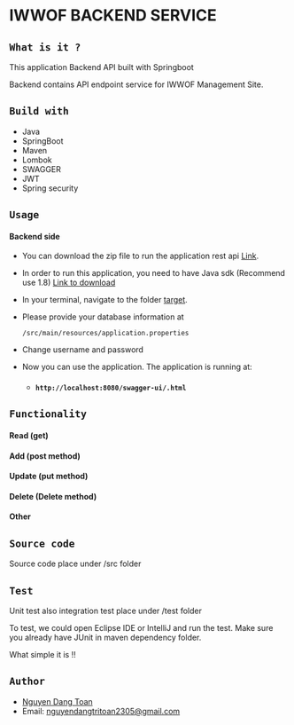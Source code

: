# **IWWOF BACKEND SERVICE**

## `What is it ?`

   This application Backend API built with Springboot 
   
   Backend contains API endpoint service for IWWOF Management Site.
   
## `Build with`

* Java
* SpringBoot
* Maven
* Lombok
* SWAGGER
* JWT
* Spring security

## `Usage`
#### Backend side
*   You can download the zip file to run the application rest api [Link](https://drive.google.com/drive/folders/1yon4KaTzI1KiMijN6gSLIs9EVayaxjfU?usp=sharing).
*   In order to run this application, you need to have Java sdk (Recommend use 1.8) [Link to download](https://www.oracle.com/java/technologies/javase/javase-jdk8-downloads.html)
*   In your terminal, navigate to the folder [target](target).
*   Please provide your database information at 

        /src/main/resources/application.properties

*   Change username and password

*   Now you can use the application. The application is running at:
    * #### `http://localhost:8080/swagger-ui/.html`
## `Functionality`
#### Read (get)

  
    
#### Add (post method)

    
    
#### Update (put method)

    
    
#### Delete (Delete method)

    
    
#### Other
    
    

## `Source code`

 Source code place under /src folder

## `Test`

 Unit test also integration test place under /test folder
 
 To test, we could open Eclipse IDE or IntelliJ and run the test. Make sure you already have JUnit in maven dependency folder. 
  
 What simple it is !!

## `Author`
   * [Nguyen Dang Toan](https://www.linkedin.com/in/nguyendangtoan/)
   * Email: [nguyendangtritoan2305@gmail.com]()

